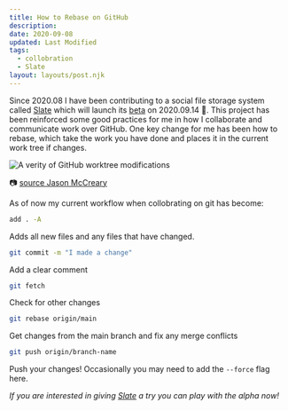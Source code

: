 ```yaml
---
title: How to Rebase on GitHub
description:
date: 2020-09-08
updated: Last Modified
tags:
  - collobration
  - Slate
layout: layouts/post.njk
---
```


Since 2020.08 I have been contributing to a social file storage system called [Slate](https://slate.host) which will launch its [beta](https://www.producthunt.com/posts/slate-f195dcdd-18e2-4dc2-8c70-45208ccbb862) on 2020.09.14 🎉. This project has been reinforced some good practices for me in how I collaborate and communicate work over GitHub. One key change for me has been how to rebase, which take the work you have done and places it in the current work tree if changes.

![A verity of GitHub worktree modifications](https://res.cloudinary.com/practicaldev/image/fetch/s--BTsRd9V4--/c_limit%2Cf_auto%2Cfl_progressive%2Cq_auto%2Cw_880/https://jason.pureconcepts.net/images/tree-progressing-git-rebase.jpeg)

📷 [source Jason McCreary](https://dev.to/gonedark)

As of now my current workflow when collobrating on git has become:

```bash
add . -A
```

Adds all new files and any files that have changed.

```bash
git commit -m "I made a change"
```

Add a clear comment

```bash
git fetch
```

Check for other changes

```bash
git rebase origin/main
```

Get changes from the main branch and fix any merge conflicts

```bash
git push origin/branch-name
```

Push your changes! Occasionally you may need to add the `--force` flag here.

_If you are interested in giving [Slate](https://slate.host) a try you can play with the alpha now!_
